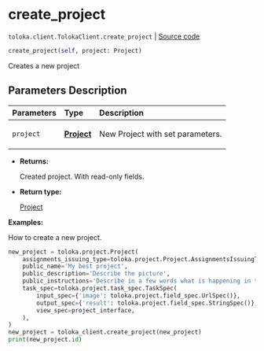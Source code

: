 # create_project
`toloka.client.TolokaClient.create_project` | [Source code](https://github.com/Toloka/toloka-kit/blob/v1.1.3/src/client/__init__.py#L1072)

```python
create_project(self, project: Project)
```

Creates a new project

## Parameters Description

| Parameters | Type | Description |
| :----------| :----| :-----------|
`project`|**[Project](toloka.client.project.Project.md)**|<p>New Project with set parameters.</p>

* **Returns:**

  Created project. With read-only fields.

* **Return type:**

  [Project](toloka.client.project.Project.md)

**Examples:**

How to create a new project.

```python
new_project = toloka.project.Project(
    assignments_issuing_type=toloka.project.Project.AssignmentsIssuingType.AUTOMATED,
    public_name='My best project',
    public_description='Describe the picture',
    public_instructions='Describe in a few words what is happening in the image.',
    task_spec=toloka.project.task_spec.TaskSpec(
        input_spec={'image': toloka.project.field_spec.UrlSpec()},
        output_spec={'result': toloka.project.field_spec.StringSpec()},
        view_spec=project_interface,
    ),
)
new_project = toloka_client.create_project(new_project)
print(new_project.id)
```
